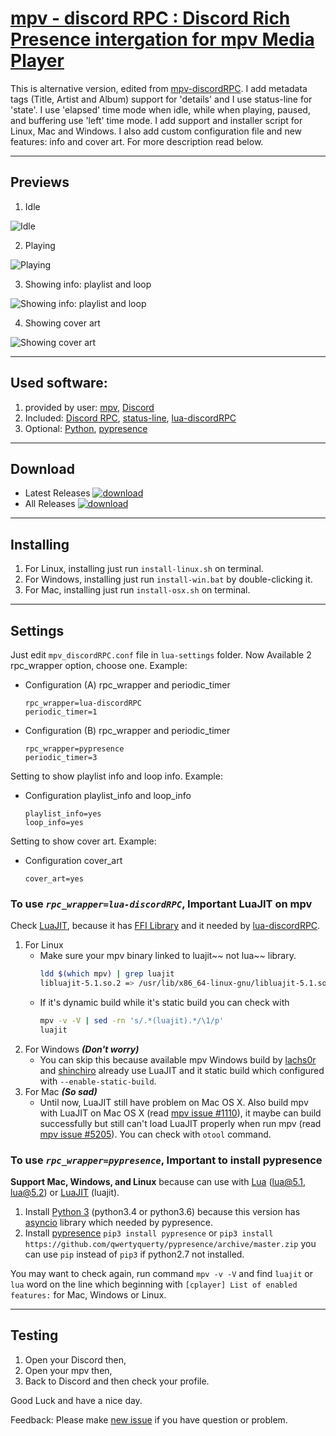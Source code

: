 # [mpv - discord RPC : Discord Rich Presence intergation for mpv Media Player](https://github.com/cniw/mpv-discordRPC)

This is alternative version, edited from [mpv-discordRPC][mpv-discordRPC by noaione].
I add metadata tags (Title, Artist and Album) support for 'details' and I use status-line for 'state'.
I use 'elapsed' time mode when idle, while when playing, paused, and buffering use 'left' time mode.
I add support and installer script for Linux, Mac and Windows.
I also add custom configuration file and new features: info and cover art.
For more description read below.

---
## Previews
1. Idle

![Idle](https://github.com/cniw/mpv-discordRPC/raw/master/images/idle.png)

2. Playing

![Playing](https://github.com/cniw/mpv-discordRPC/raw/master/images/playing.png)

3. Showing info: playlist and loop

![Showing info: playlist and loop](https://github.com/cniw/mpv-discordRPC/raw/master/images/info.png)

4. Showing cover art

![Showing cover art](https://github.com/cniw/mpv-discordRPC/raw/master/images/coverart.png)

---
## Used software:
1. provided by user: [mpv][mpv], [Discord][discord]
2. Included: [Discord RPC][discord-rpc], [status-line][status-line], 
[lua-discordRPC][lua-discordRPC]
3. Optional: [Python][python], [pypresence][pypresence]

---
## Download
- Latest Releases [![download](https://img.shields.io/github/downloads/cniw/mpv-discordRPC/latest/total.svg)](https://github.com/cniw/mpv-discordRPC/releases/latest)
- All Releases [![download](https://img.shields.io/github/downloads/cniw/mpv-discordRPC/total.svg)](https://github.com/cniw/mpv-discordRPC/releases)

---
## Installing
1. For Linux, installing just run `install-linux.sh` on terminal.
2. For Windows, installing just run `install-win.bat` by double-clicking it.
3. For Mac, installing just run `install-osx.sh` on terminal.

---
## Settings
Just edit `mpv_discordRPC.conf` file in `lua-settings` folder. Now Available 2 
rpc_wrapper option, choose one. Example:
* Configuration (A) rpc_wrapper and periodic_timer
	```
	rpc_wrapper=lua-discordRPC
	periodic_timer=1
	```
* Configuration (B) rpc_wrapper and periodic_timer
	```
	rpc_wrapper=pypresence
	periodic_timer=3
	```
Setting to show playlist info and loop info. Example:
* Configuration playlist_info and loop_info
	```
	playlist_info=yes
	loop_info=yes
	```
Setting to show cover art. Example:
* Configuration cover_art
	```
	cover_art=yes
	```

### To use _`rpc_wrapper=lua-discordRPC`_, Important LuaJIT on mpv
Check [LuaJIT][luajit], because it has [FFI Library][ext_ffi] and it needed by 
[lua-discordRPC][lua-discordRPC].
1. For Linux
    - Make sure your mpv binary linked to luajit~~ not lua~~ library.
		```bash
		ldd $(which mpv) | grep luajit
		libluajit-5.1.so.2 => /usr/lib/x86_64-linux-gnu/libluajit-5.1.so.2 (0x00007f32e9a83000)
		```
    - If it's dynamic build while it's static build you can check with
		```bash
		mpv -v -V | sed -rn 's/.*(luajit).*/\1/p'
		luajit
		```
2. For Windows ***(Don't worry)***
   - You can skip this because available mpv Windows build by [lachs0r][lachs0r] 
   and [shinchiro][shinchiro] already use LuaJIT and it static build which 
   configured with `--enable-static-build`.
3. For Mac ***(So sad)***
   - Until now, LuaJIT still have problem on Mac OS X. Also build mpv with 
   LuaJIT on Mac OS X (read [mpv issue #1110][mpv issue #1110]), it maybe can 
   build successfully but still can't load LuaJIT properly when run mpv (read 
   [mpv issue #5205][mpv issue #5205]). You can check with `otool` command.

### To use _`rpc_wrapper=pypresence`_, Important to install pypresence
**Support Mac, Windows, and Linux** because can use with [Lua][lua] (lua@5.1, 
lua@5.2) or [LuaJIT][luajit] (luajit).
1. Install [Python 3][python] (python3.4 or python3.6) because this version has 
[asyncio][asyncio] library which needed by pypresence.
2. Install [pypresence][pypresence] `pip3 install pypresence` or `pip3 install 
https://github.com/qwertyquerty/pypresence/archive/master.zip` you can use `pip` 
instead of `pip3` if python2.7 not installed.

You may want to check again, run command `mpv -v -V` and find `luajit` or `lua` 
word on the line which beginning with `[cplayer] List of enabled features:` for 
Mac, Windows or Linux.

---
## Testing
1. Open your Discord then,
2. Open your mpv then,
3. Back to Discord and then check your profile. 


Good Luck and have a nice day.

Feedback: Please make [new issue](https://github.com/cniw/mpv-discordRPC/issues/new) 
if you have question or problem.

[mpv]: https://mpv.io/installation/
[discord]: https://discordapp.com/download
[discord-rpc]: https://github.com/discordapp/discord-rpc
[lua-discordRPC]: https://github.com/pfirsich/lua-discordRPC
[pypresence]: https://github.com/qwertyquerty/pypresence
[status-line]: https://github.com/mpv-player/mpv/raw/master/TOOLS/lua/status-line.lua
[mpv-discordRPC by noaione]: https://github.com/noaione/mpv-discordRPC
[luajit]: http://luajit.org/
[ext_ffi]: http://luajit.org/ext_ffi.html
[lua]: https://www.lua.org/
[mpv issue #1110]: https://github.com/mpv-player/mpv/issues/1110
[mpv issue #5205]: https://github.com/mpv-player/mpv/issues/5205
[lachs0r]: https://mpv.srsfckn.biz/
[shinchiro]: https://sourceforge.net/projects/mpv-player-windows/files
[python]: https://www.python.org/downloads/
[asyncio]: https://docs.python.org/3/library/asyncio.html

